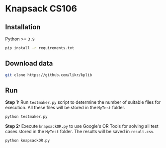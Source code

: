 # Knapsack CS106

## Installation
Python >= ```3.9```
```bash
pip install -r requirements.txt
```

## Download data
```bash
git clone https://github.com/likr/kplib
```


## Run
**Step 1:** Run ```testmaker.py``` script to determine the number of suitable files for execution. All these files will be stored in the ```MyTest``` folder.
```bash
python testmaker.py
```

**Step 2:** Execute ```knapsackOR.py``` to use Google's OR Tools for solving all test cases stored in the ```MyTest``` folder. The results will be saved in ```result.csv```.
```bash
python knapsackOR.py
```
